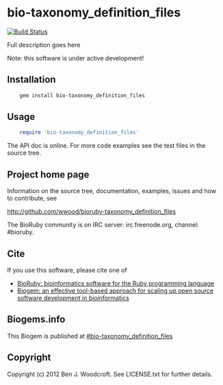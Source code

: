 # bio-taxonomy_definition_files

[![Build Status](https://secure.travis-ci.org/wwood/bioruby-taxonomy_definition_files.png)](http://travis-ci.org/wwood/bioruby-taxonomy_definition_files)

Full description goes here

Note: this software is under active development!

## Installation

```sh
    gem install bio-taxonomy_definition_files
```

## Usage

```ruby
    require 'bio-taxonomy_definition_files'
```

The API doc is online. For more code examples see the test files in
the source tree.
        
## Project home page

Information on the source tree, documentation, examples, issues and
how to contribute, see

  http://github.com/wwood/bioruby-taxonomy_definition_files

The BioRuby community is on IRC server: irc.freenode.org, channel: #bioruby.

## Cite

If you use this software, please cite one of
  
* [BioRuby: bioinformatics software for the Ruby programming language](http://dx.doi.org/10.1093/bioinformatics/btq475)
* [Biogem: an effective tool-based approach for scaling up open source software development in bioinformatics](http://dx.doi.org/10.1093/bioinformatics/bts080)

## Biogems.info

This Biogem is published at [#bio-taxonomy_definition_files](http://biogems.info/index.html)

## Copyright

Copyright (c) 2012 Ben J. Woodcroft. See LICENSE.txt for further details.

